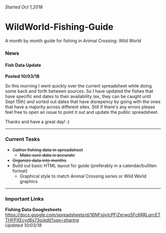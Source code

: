 ###### Started Oct 1,2018

# WildWorld-Fishing-Guide
A month by month guide for fishing in Animal Crossing: Wild World

### News

#### Fish Data Update
**Posted 10/03/18**

So this morning I went quickly over the current spreadsheet while doing some back and forth between sources. So I have updated the fishes that have specific end dates to their availability (ex, they can be caught until Sept 15th) and sorted out dates that have disrepency by going with the ones that have a majority across different sites. Still if there's any errors please feel free to open an issue to point it out and update the public spreadsheet.

Thanks and have a great day! :)

---

### Current Tasks

* ~~Gather fishing data in spreadsheet~~
  * ~~Make sure data is accurate~~
* ~~Organize data into months~~
* Build out basic HTML layout for guide (preferably in a calendar/bulliten format)
  * Graphical style to match Animal Crossing series or Wild World graphics

---

### Important Links

**Fishing Data Googlesheets**
https://docs.google.com/spreadsheets/d/16NFsjjyIcPFiZerwo5Fc6RRLgrcETTHFPXEcyd6s73o/edit?usp=sharing  
*Updated 10/03/18*
